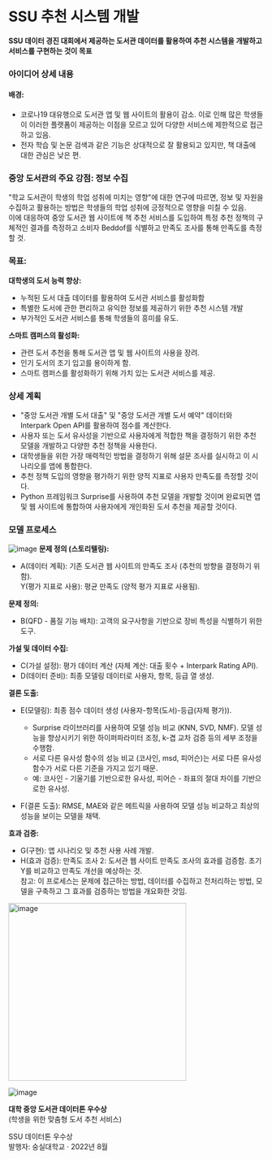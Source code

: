# SSU 추천 시스템 개발  

**SSU 데이터 경진 대회에서 제공하는 도서관 데이터를 활용하여 추천 시스템을 개발하고 서비스를 구현하는 것이 목표**  

### 아이디어 상세 내용  
#### 배경:  
- 코로나19 대유행으로 도서관 앱 및 웹 사이트의 활용이 감소. 이로 인해 많은 학생들이 이러한 플랫폼이 제공하는 이점을 모르고 있어 다양한 서비스에 제한적으로 접근하고 있음.   
- 전자 학습 및 논문 검색과 같은 기능은 상대적으로 잘 활용되고 있지만, 책 대출에 대한 관심은 낮은 편.  

### 중앙 도서관의 주요 강점: 정보 수집  
"학교 도서관이 학생의 학업 성취에 미치는 영향"에 대한 연구에 따르면, 정보 및 자원을 수집하고 활용하는 방법은 학생들의 학업 성취에 긍정적으로 영향을 미칠 수 있음.  
이에 대응하여 중앙 도서관 웹 사이트에 책 추천 서비스를 도입하여 특정 추천 정책의 구체적인 결과를 측정하고 소비자 Beddof를 식별하고 만족도 조사를 통해 만족도를 측정할 것.  

### **목표:**
**대학생의 도서 능력 향상:**
- 누적된 도서 대출 데이터를 활용하여 도서관 서비스를 활성화함  
- 특별한 도서에 관한 편리하고 유익한 정보를 제공하기 위한 추천 시스템 개발  
- 부가적인 도서관 서비스를 통해 학생들의 흥미를 유도.  

**스마트 캠퍼스의 활성화:**  
- 관련 도서 추천을 통해 도서관 앱 및 웹 사이트의 사용을 장려.
- 인기 도서의 조기 입고를 용이하게 함.
- 스마트 캠퍼스를 활성화하기 위해 가치 있는 도서관 서비스를 제공.

### 상세 계획  
- "중앙 도서관 개별 도서 대출" 및 "중앙 도서관 개별 도서 예약" 데이터와 Interpark Open API를 활용하여 점수를 계산한다.  
- 사용자 또는 도서 유사성을 기반으로 사용자에게 적합한 책을 결정하기 위한 추천 모델을 개발하고 다양한 추천 정책을 사용한다.  
- 대학생들을 위한 가장 매력적인 방법을 결정하기 위해 설문 조사를 실시하고 이 시나리오를 앱에 통합한다.  
- 추천 정책 도입의 영향을 평가하기 위한 양적 지표로 사용자 만족도를 측정할 것이다.  
- Python 프레임워크 Surprise를 사용하여 추천 모델을 개발할 것이며 완료되면 앱 및 웹 사이트에 통합하여 사용자에게 개인화된 도서 추천을 제공할 것이다.  
 
### 모델 프로세스  
![image](https://github.com/rootofdata/SSU_Dataton_Recommendation_system/assets/86711374/40047c1e-e2d6-466b-baae-22534b202ea3)
**문제 정의 (스토리텔링):**  

- A(데이터 계획): 기존 도서관 웹 사이트의 만족도 조사 (추천의 방향을 결정하기 위함).  
          Y(평가 지표로 사용): 평균 만족도 (양적 평가 지표로 사용됨).  

**문제 정의:**  
- B(QFD - 품질 기능 배치): 고객의 요구사항을 기반으로 장비 특성을 식별하기 위한 도구.  

**가설 및 데이터 수집:**  
- C(가설 설정): 평가 데이터 계산 (자체 계산: 대출 횟수 + Interpark Rating API).  
- D(데이터 준비): 최종 모델링 데이터로 사용자, 항목, 등급 열 생성.  

**결론 도출:**  
- E(모델링): 최종 점수 데이터 생성 (사용자-항목(도서)-등급(자체 평가)). 
  - Surprise 라이브러리를 사용하여 모델 성능 비교 (KNN, SVD, NMF). 모델 성능을 향상시키기 위한 하이퍼파라미터 조정, k-겹 교차 검증 등의 세부 조정을 수행함.
  - 서로 다른 유사성 함수의 성능 비교 (코사인, msd, 피어슨)는 서로 다른 유사성 함수가 서로 다른 기준을 가지고 있기 때문.
  - 예: 코사인 - 기울기를 기반으로한 유사성, 피어슨 - 좌표의 절대 차이를 기반으로한 유사성.

- F(결론 도출): RMSE, MAE와 같은 메트릭을 사용하여 모델 성능 비교하고 최상의 성능을 보이는 모델을 채택.

**효과 검증:**  
 
- G(구현): 앱 시나리오 및 추천 사용 사례 개발.  
- H(효과 검증): 만족도 조사 2: 도서관 웹 사이트 만족도 조사의 효과를 검증함. 초기 Y를 비교하고 만족도 개선을 예상하는 것.  
참고: 이 프로세스는 문제에 접근하는 방법, 데이터를 수집하고 전처리하는 방법, 모델을 구축하고 그 효과를 검증하는 방법을 개요화한 것임.

<img width="350" alt="image" src="https://github.com/rootofdata/SSU_Dataton_Recommendation_system/assets/86711374/bfab54ed-2e38-4354-a490-e3dd624ee338">

![image](https://github.com/rootofdata/SSU_Dataton_Recommendation_system/assets/86711374/561f59d0-b2dc-4de7-9429-c3cb0b0dac42)


**대학 중앙 도서관 데이터톤 우수상**   
(학생을 위한 맞춤형 도서 추천 서비스)    

SSU 데이터톤 우수상  
발행자: 숭실대학교 · 2022년 8월  

